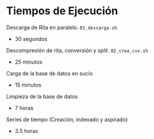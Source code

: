 # Tiempos de Ejecución

Descarga de Rita en paralelo. `01_descarga.sh`
- 30 segundos

Descompresión de rita, conversión y *split*. `02_crea_csv.sh`
- 25 minutos

Carga de la base de datos en sucio
- 15 minutos

Limpieza de la base de datos
- 7 horas

Series de tiempo (Creación, indexado y aspirado)
- 3.5 horas